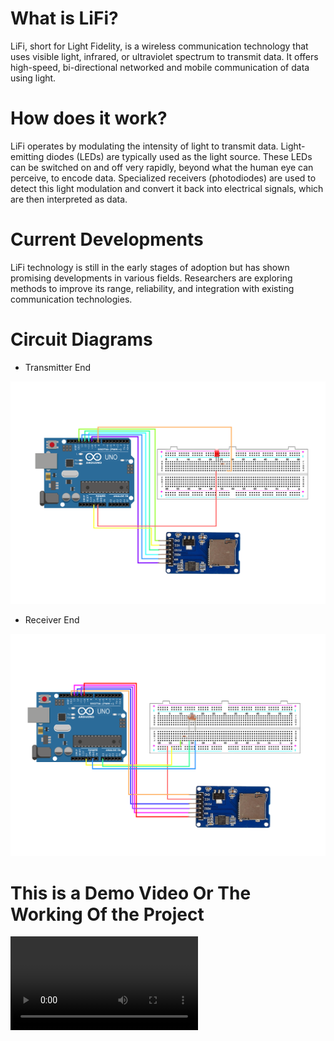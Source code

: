 # What is LiFi?
LiFi, short for Light Fidelity, is a wireless communication technology that uses visible light, infrared, or ultraviolet spectrum to transmit data. It offers high-speed, bi-directional networked and mobile communication of data using light.

# How does it work?
LiFi operates by modulating the intensity of light to transmit data. Light-emitting diodes (LEDs) are typically used as the light source. These LEDs can be switched on and off very rapidly, beyond what the human eye can perceive, to encode data. Specialized receivers (photodiodes) are used to detect this light modulation and convert it back into electrical signals, which are then interpreted as data.

# Current Developments
LiFi technology is still in the early stages of adoption but has shown promising developments in various fields. Researchers are exploring methods to improve its range, reliability, and integration with existing communication technologies.

# Circuit Diagrams

- Transmitter End

![alt text](Media/Project-Transmitter.png)

- Receiver End

![alt text](<Media/Project-Receiver end.png>)

# This is a Demo Video Or The Working Of the Project

<video src="https://www.youtube.com/watch?v=2KlDNONzeZ8" controls="controls" style="max-width: 730px;">
</video>

